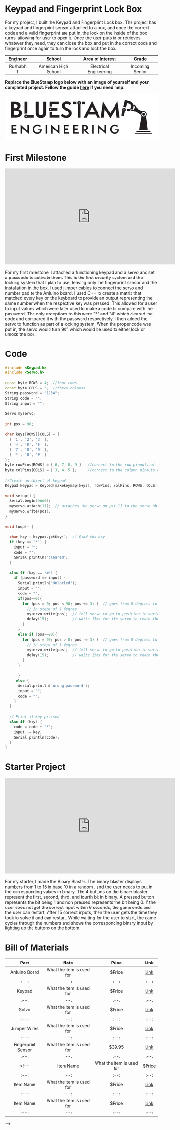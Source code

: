 # Keypad and Fingerprint Lock Box
<!--Replace this text with a brief description (2-3 sentences) of your project. This description should draw the reader in and make them interested in what you've built. You can include what the biggest challenges, takeaways, and triumphs from completing the project were. As you complete your portfolio, remember your audience is less familiar than you are with all that your project entails!
-->
For my project, I built the Keypad and Fingerprint Lock box. The project has a keypad and fingerprint sensor attached to a box, and once the correct code and a valid fingerprint are put in, the lock on the inside of the box turns, allowing for user to open it. Once the user puts in or retrieves whatever they need, they can close the box and put in the correct code and fingerprint once again to turn the lock and lock the box.

| **Engineer** | **School** | **Area of Interest** | **Grade** |
|:--:|:--:|:--:|:--:|
| Rushabh T | American High School | Electrical Engineering | Incoming Senior

**Replace the BlueStamp logo below with an image of yourself and your completed project. Follow the guide [here](https://tomcam.github.io/least-github-pages/adding-images-github-pages-site.html) if you need help.**

![Headstone Image](logo.svg)
  
<!--# Final Milestone
For your final milestone, explain the outcome of your project. Key details to include are:
- What you've accomplished since your previous milestone
- What your biggest challenges and triumphs were at BSE
- A summary of key topics you learned about
- What you hope to learn in the future after everything you've learned at BSE

**Don't forget to replace the text below with the embedding for your milestone video. Go to Youtube, click Share -> Embed, and copy and paste the code to replace what's below.**

<iframe width="560" height="315" src="https://www.youtube.com/embed/F7M7imOVGug" title="YouTube video player" frameborder="0" allow="accelerometer; autoplay; clipboard-write; encrypted-media; gyroscope; picture-in-picture; web-share" allowfullscreen></iframe>

# Code
Here's where you'll put your code. The syntax below places it into a block of code. Follow the guide [here]([url](https://www.markdownguide.org/extended-syntax/)) to learn how to customize it to your project needs. 

```c++
void setup() {
  // put your setup code here, to run once:
  Serial.begin(9600);
  Serial.println("Hello World!");
}
void loop() {
  // put your main code here, to run repeatedly:

}
```

# Second Milestone
For your second milestone, explain what you've worked on since your previous milestone. You can highlight:
- Technical details of what you've accomplished and how they contribute to the final goal
- What has been surprising about the project so far
- Previous challenges you faced that you overcame
- What needs to be completed before your final milestone 

**Don't forget to replace the text below with the embedding for your milestone video. Go to Youtube, click Share -> Embed, and copy and paste the code to replace what's below.**

<iframe width="560" height="315" src="https://www.youtube.com/embed/y3VAmNlER5Y" title="YouTube video player" frameborder="0" allow="accelerometer; autoplay; clipboard-write; encrypted-media; gyroscope; picture-in-picture; web-share" allowfullscreen></iframe>

# Code
Here's where you'll put your code. The syntax below places it into a block of code. Follow the guide [here]([url](https://www.markdownguide.org/extended-syntax/)) to learn how to customize it to your project needs. 

```c++
void setup() {
  // put your setup code here, to run once:
  Serial.begin(9600);
  Serial.println("Hello World!");
}
void loop() {
  // put your main code here, to run repeatedly:

}
```

-->

# First Milestone
<!--For your first milestone, describe what your project is and how you plan to build it. You can include:
- An explanation about the different components of your project and how they will all integrate together
- Technical progress you've made so far
- Challenges you're facing and solving in your future milestones
- What your plan is to complete your project-->

<iframe width="560" height="315" src="https://www.youtube.com/embed/e8Pgml_ho5w" title="YouTube video player" frameborder="0" allow="accelerometer; autoplay; clipboard-write; encrypted-media; gyroscope; picture-in-picture; web-share" allowfullscreen></iframe>


For my first milestone, I attached a functioning keypad and a servo and set a passcode to activate them. This is the first security system and the locking system that I plan to use, leaving only the fingerprint sensor and the installation in the box. I used jumper cables to connect the servo and number pad to the Arduino board. I used C++ to create a matrix that matched every key on the keyboard to provide an output representing the same number when the respective key was pressed. This allowed for a user to input values which were later used to make a code to compare with the password. The only exceptions to this were "*" and "#" which cleared the code and compared it with the password respectively. I then added the servo to function as part of a locking system. When the proper code was put in, the servo would turn 90° which would be used to either lock or unlock the box.


# Code

```c++
#include <Keypad.h>
#include <Servo.h>

const byte ROWS = 4;  //four rows
const byte COLS = 3;  //three columns
String password = "1234";
String code = "";
String input = "";

Servo myservo;

int pos = 90;

char keys[ROWS][COLS] = {
  { '1', '2', '3' },
  { '4', '5', '6' },
  { '7', '8', '9' },
  { '*', '0', '#' }
};
byte rowPins[ROWS] = { 6, 7, 8, 9 };  //connect to the row pinouts of the keypad
byte colPins[COLS] = { 3, 4, 5 };     //connect to the column pinouts of the keypad

//Create an object of keypad
Keypad keypad = Keypad(makeKeymap(keys), rowPins, colPins, ROWS, COLS);

void setup() {
  Serial.begin(9600);
  myservo.attach(11);  // attaches the servo on pin 11 to the servo object
  myservo.write(pos);
}

void loop() {

  char key = keypad.getKey();  // Read the key
  if (key == '*') {
    input = "";
    code = "";
    Serial.println("cleared");
  }

  else if (key == '#') {
    if (password == input) {
      Serial.println("Unlocked");
      input = "";
      code = "";
      if(pos==0){
        for (pos = 0; pos < 90; pos += 3) {  // goes from 0 degrees to 180 degrees
          // in steps of 1 degree
          myservo.write(pos);  // tell servo to go to position in variable 'pos'
          delay(15);           // waits 15ms for the servo to reach the position
        }
      }
      else if (pos==90){
        for (pos = 90; pos > 0; pos -= 3) {  // goes from 0 degrees to 180 degrees
          // in steps of 1 degree
          myservo.write(pos);  // tell servo to go to position in variable 'pos'
          delay(15);           // waits 15ms for the servo to reach the position
        }
      }

      }
     else {
      Serial.println("Wrong password");
      input = "";
      code = "";
    }
  }

  // Print if key pressed
  else if (key) {
    code = code + "*";
    input += key;
    Serial.println(code);
  }
}

```

# Starter Project 
<!--For your first milestone, describe what your project is and how you plan to build it. You can include:
- An explanation about the different components of your project and how they will all integrate together
- Technical progress you've made so far
- Challenges you're facing and solving in your future milestones
- What your plan is to complete your project-->

<iframe width="560" height="315" src="https://www.youtube.com/embed/jMDJ2qqvpEo" title="YouTube video player" frameborder="0" allow="accelerometer; autoplay; clipboard-write; encrypted-media; gyroscope; picture-in-picture; web-share" allowfullscreen></iframe>


For my starter, I made the Binary Blaster. The binary blaster displays numbers from 1 to 15 in base 10 in a random , and the user needs to put in the corresponding values in binary. The 4 buttons on the binary blaster represent the first, second, third, and fourth bit in binary. A pressed button represents the bit being 1 and non pressed represents the bit being 0. If the user does not get the correct input within 6 seconds, the game ends and the user can restart. After 15 correct inputs, then the user gets the time they took to solve it and can restart. While waiting for the user to start, the game cycles through the numbers and shows the corresponding binary input by lighting up the buttons on the bottom.

<!--# Schematics 
Here's where you'll put images of your schematics. [Tinkercad](https://www.tinkercad.com/blog/official-guide-to-tinkercad-circuits) and [Fritzing](https://fritzing.org/learning/) are both great resources to create professional schematic diagrams, though BSE recommends Tinkercad because it can be done easily and for free in the browser. 

-->

# Bill of Materials
<!--Here's where you'll list the parts of your project. To add more rows, just copy and paste the example rows below.
Don't forget to place the link of where to buy each component inside the quotation marks in the corresponding row after href =. Follow the guide [here]([url](https://www.markdownguide.org/extended-syntax/)) to learn how to customize this to your project needs. -->

| **Part** | **Note** | **Price** | **Link** |
|:--:|:--:|:--:|:--:|
| Arduino Board | What the item is used for | $Price | <a href="https://www.amazon.com/Arduino-A000066-ARDUINO-UNO-R3/dp/B008GRTSV6/"> Link </a> |
|:--:|:--:|:--:|:--:|
|Keypad | What the item is used for | $Price | <a href="https://www.amazon.com/Arduino-A000066-ARDUINO-UNO-R3/dp/B008GRTSV6/"> Link </a> |
|:--:|:--:|:--:|:--:|
| Solvo | What the item is used for | $Price | <a href="https://www.amazon.com/Arduino-A000066-ARDUINO-UNO-R3/dp/B008GRTSV6/"> Link </a> |
|:--:|:--:|:--:|:--:|
| Jumper Wires | What the item is used for | $Price | <a href="https://www.amazon.com/Arduino-A000066-ARDUINO-UNO-R3/dp/B008GRTSV6/"> Link </a> |
:--:|:--:|:--:|:--:|
| Fingerprint Sensor | What the item is used for | $39.95 | <a href="https://www.amazon.com/Arduino-A000066-ARDUINO-UNO-R3/dp/B008GRTSV6/"> Link </a> |
:--:|:--:|:--:|:--:|
<!--| Item Name | What the item is used for | $Price | <a href="https://www.amazon.com/Arduino-A000066-ARDUINO-UNO-R3/dp/B008GRTSV6/"> Link </a> |
|:--:|:--:|:--:|:--:|
| Item Name | What the item is used for | $Price | <a href="https://www.amazon.com/Arduino-A000066-ARDUINO-UNO-R3/dp/B008GRTSV6/"> Link </a> |
|:--:|:--:|:--:|:--:|
| Item Name | What the item is used for | $Price | <a href="https://www.amazon.com/Arduino-A000066-ARDUINO-UNO-R3/dp/B008GRTSV6/"> Link </a> |
|:--:|:--:|:--:|:--:|
-->

<!--
# Other Resources/Examples
One of the best parts about Github is that you can view how other people set up their own work. Here are some past BSE portfolios that are awesome examples. You can view how they set up their portfolio, and you can view their index.md files to understand how they implemented different portfolio components.
- [Example 1](https://trashytuber.github.io/YimingJiaBlueStamp/)
- [Example 2](https://sviatil0.github.io/Sviatoslav_BSE/)
- [Example 3](https://arneshkumar.github.io/arneshbluestamp/)

To watch the BSE tutorial on how to create a portfolio, click here.

-->
